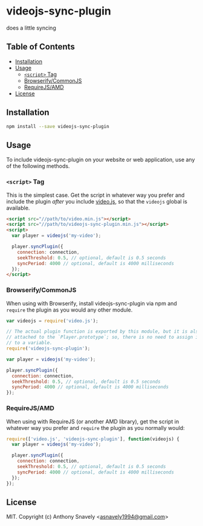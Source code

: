 # videojs-sync-plugin

does a little syncing

## Table of Contents

<!-- START doctoc generated TOC please keep comment here to allow auto update -->
<!-- DON'T EDIT THIS SECTION, INSTEAD RE-RUN doctoc TO UPDATE -->

- [Installation](#installation)
- [Usage](#usage)
  - [`<script>` Tag](#script-tag)
  - [Browserify/CommonJS](#browserifycommonjs)
  - [RequireJS/AMD](#requirejsamd)
- [License](#license)

<!-- END doctoc generated TOC please keep comment here to allow auto update -->
## Installation

```sh
npm install --save videojs-sync-plugin
```

## Usage

To include videojs-sync-plugin on your website or web application, use any of the following methods.

### `<script>` Tag

This is the simplest case. Get the script in whatever way you prefer and include the plugin _after_ you include [video.js][videojs], so that the `videojs` global is available.

```html
<script src="//path/to/video.min.js"></script>
<script src="//path/to/videojs-sync-plugin.min.js"></script>
<script>
  var player = videojs('my-video');

  player.syncPlugin({
    connection: connection,
    seekThreshold: 0.5, // optional, default is 0.5 seconds
    syncPeriod: 4000 // optional, default is 4000 milliseconds
  });
</script>
```

### Browserify/CommonJS

When using with Browserify, install videojs-sync-plugin via npm and `require` the plugin as you would any other module.

```js
var videojs = require('video.js');

// The actual plugin function is exported by this module, but it is also
// attached to the `Player.prototype`; so, there is no need to assign it
// to a variable.
require('videojs-sync-plugin');

var player = videojs('my-video');

player.syncPlugin({
  connection: connection,
  seekThreshold: 0.5, // optional, default is 0.5 seconds
  syncPeriod: 4000 // optional, default is 4000 milliseconds
});
```

### RequireJS/AMD

When using with RequireJS (or another AMD library), get the script in whatever way you prefer and `require` the plugin as you normally would:

```js
require(['video.js', 'videojs-sync-plugin'], function(videojs) {
  var player = videojs('my-video');

  player.syncPlugin({
    connection: connection,
    seekThreshold: 0.5, // optional, default is 0.5 seconds
    syncPeriod: 4000 // optional, default is 4000 milliseconds
  });
});
```

## License

MIT. Copyright (c) Anthony Snavely &lt;asnavely1994@gmail.com&gt;


[videojs]: http://videojs.com/

